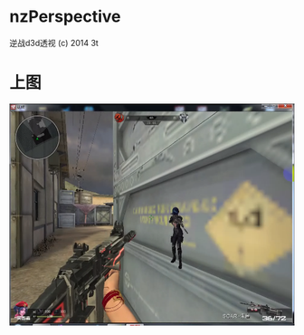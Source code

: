# nzPerspective
逆战d3d透视
(c) 2014 3t
# 上图
![image](https://raw.githubusercontent.com/3tnet/nzPerspective/master/pic.png)
